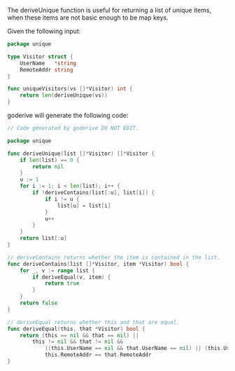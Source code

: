 The deriveUnique function is useful for returning a list of unique items, when these items are not basic enough to be map keys.

Given the following input:

```go
package unique

type Visitor struct {
	UserName   *string
	RemoteAddr string
}

func uniqueVisitors(vs []*Visitor) int {
	return len(deriveUnique(vs))
}
```

goderive will generate the following code:

```go
// Code generated by goderive DO NOT EDIT.

package unique

func deriveUnique(list []*Visitor) []*Visitor {
	if len(list) == 0 {
		return nil
	}
	u := 1
	for i := 1; i < len(list); i++ {
		if !deriveContains(list[:u], list[i]) {
			if i != u {
				list[u] = list[i]
			}
			u++
		}
	}
	return list[:u]
}

// deriveContains returns whether the item is contained in the list.
func deriveContains(list []*Visitor, item *Visitor) bool {
	for _, v := range list {
		if deriveEqual(v, item) {
			return true
		}
	}
	return false
}

// deriveEqual returns whether this and that are equal.
func deriveEqual(this, that *Visitor) bool {
	return (this == nil && that == nil) ||
		this != nil && that != nil &&
			((this.UserName == nil && that.UserName == nil) || (this.UserName != nil && that.UserName != nil && *(this.UserName) == *(that.UserName))) &&
			this.RemoteAddr == that.RemoteAddr
}
```